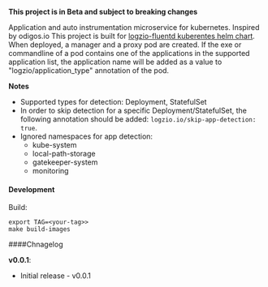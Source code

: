 **This project is in Beta and subject to breaking changes**

Application and auto instrumentation microservice for kubernetes.  Inspired by odigos.io
This project is built for [logzio-fluentd kuberentes helm chart](https://github.com/logzio/logzio-helm/tree/master/charts/fluentd).
When deployed, a manager and a proxy pod are created.
If the exe or commandline of a pod contains one of the applications in the supported application list,
the application name will be added as a value to "logzio/application_type" annotation of the pod.

**Notes**
* Supported types for detection: Deployment, StatefulSet
* In order to skip detection for a specific Deployment/StatefulSet, the following annotation should be added:
  `logzio.io/skip-app-detection: true`.
* Ignored namespaces for app detection:
  * kube-system 
  * local-path-storage
  * gatekeeper-system
  * monitoring


#### Development
Build:
```
export TAG=<your-tag>>
make build-images
```


####Chnagelog

**v0.0.1**:
 * Initial release - v0.0.1

